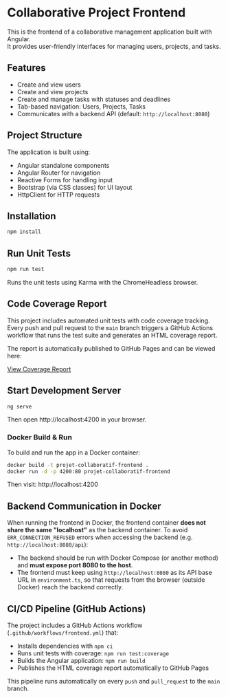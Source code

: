 # Collaborative Project Frontend

This is the frontend of a collaborative management application built with Angular.  
It provides user-friendly interfaces for managing users, projects, and tasks.


## Features

- Create and view users
- Create and view projects
- Create and manage tasks with statuses and deadlines
- Tab-based navigation: Users, Projects, Tasks
- Communicates with a backend API (default: `http://localhost:8080`)



## Project Structure

The application is built using:

- Angular standalone components
- Angular Router for navigation
- Reactive Forms for handling input
- Bootstrap (via CSS classes) for UI layout
- HttpClient for HTTP requests


## Installation

```bash
npm install
```
## Run Unit Tests

```bash
npm run test
```

Runs the unit tests using Karma with the ChromeHeadless browser.

## Code Coverage Report

This project includes automated unit tests with code coverage tracking.  
Every push and pull request to the `main` branch triggers a GitHub Actions workflow that runs the test suite and generates an HTML coverage report.

The report is automatically published to GitHub Pages and can be viewed here:

[View Coverage Report](https://Marwa-elhajouji.github.io/projet-collaboratif-frontend)



## Start Development Server

```bash
ng serve
```
Then open http://localhost:4200 in your browser.

### Docker Build & Run

To build and run the app in a Docker container:

```bash
docker build -t projet-collaboratif-frontend .
docker run -d -p 4200:80 projet-collaboratif-frontend
```

Then visit: http://localhost:4200

##  Backend Communication in Docker

When running the frontend in Docker, the frontend container **does not share the same "localhost"** as the backend container. To avoid `ERR_CONNECTION_REFUSED` errors when accessing the backend (e.g. `http://localhost:8080/api`):

- The backend should be run with Docker Compose (or another method) and **must expose port 8080 to the host**.
- The frontend must keep using `http://localhost:8080` as its API base URL in `environment.ts`, so that requests from the browser (outside Docker) reach the backend correctly.


## CI/CD Pipeline (GitHub Actions)

The project includes a GitHub Actions workflow (`.github/workflows/frontend.yml`) that:

- Installs dependencies with `npm ci`
- Runs unit tests with coverage: `npm run test:coverage`
- Builds the Angular application: `npm run build`
- Publishes the HTML coverage report automatically to GitHub Pages

This pipeline runs automatically on every `push` and `pull_request` to the `main` branch.
